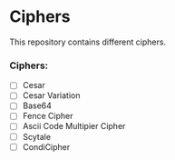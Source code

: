 # Ciphers
This repository contains different ciphers.

### Ciphers:
- [ ] Cesar
- [ ] Cesar Variation
- [ ] Base64
- [ ] Fence Cipher
- [ ] Ascii Code Multipier Cipher
- [ ] Scytale
- [ ] CondiCipher
